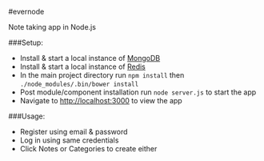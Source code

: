 #evernode

Note taking app in Node.js

###Setup:
- Install & start a local instance of [MongoDB](https://www.mongodb.org/)
- Install & start a local instance of [Redis](http://redis.io/)
- In the main project directory run `npm install` then
  `./node_modules/.bin/bower install`
- Post module/component installation run `node server.js` to start the app
- Navigate to [http://localhost:3000](http://localhost:3000) to view the
  app

###Usage:
- Register using email & password
- Log in using same credentials
- Click Notes or Categories to create either
